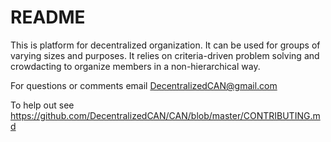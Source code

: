# README

This is platform for decentralized organization. It can be used for groups of varying sizes and purposes. It relies on criteria-driven problem solving and crowdacting to organize members in a non-hierarchical way.

For questions or comments email DecentralizedCAN@gmail.com

To help out see https://github.com/DecentralizedCAN/CAN/blob/master/CONTRIBUTING.md